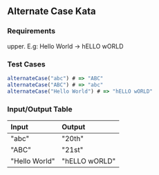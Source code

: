 ## Alternate Case Kata

### Requirements 

upper. E.g: Hello World -> hELLO wORLD

### Test Cases

```JavaScript
alternateCase("abc") # => "ABC"
alternateCase("ABC") # => "abc"
alternateCase("Hello World") # => "hELLO wORLD"
```

### Input/Output Table

| Input         | Output        |
| :------------ | :------------ |
| "abc"         | "20th"        |
| "ABC"         | "21st"        |
| "Hello World" | "hELLO wORLD" |
